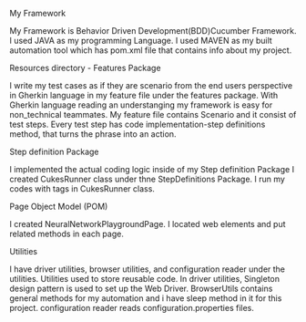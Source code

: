 My Framework

My Framework is Behavior Driven Development(BDD)Cucumber Framework. 
I used JAVA as my programming Language.
I used MAVEN as my built automation  tool which has pom.xml file that contains info about my project.


Resources directory - Features Package

I write my test cases as if they are scenario from the end users perspective in Gherkin language in my feature file under the features package. With Gherkin language reading an understanging my framework is easy for non_technical teammates.
My feature file contains Scenario and it consist of test steps. Every test step has code implementation-step definitions method, that turns the phrase into an action. 


Step definition Package

I implemented the actual coding logic inside of my Step definition Package
I created CukesRunner class under thne StepDefinitions Package. I run my codes with tags in CukesRunner class. 


Page Object Model (POM)

I created NeuralNetworkPlaygroundPage. I located web elements and put related methods in each page.


Utilities

I have  driver utilities, browser utilities, and configuration reader under the utilities. Utilities used to store reusable code. 
In driver utilities, Singleton design pattern is used to set up the Web Driver. BrowserUtils contains general methods for my automation and i have sleep method in it for this project. configuration reader reads configuration.properties files.
